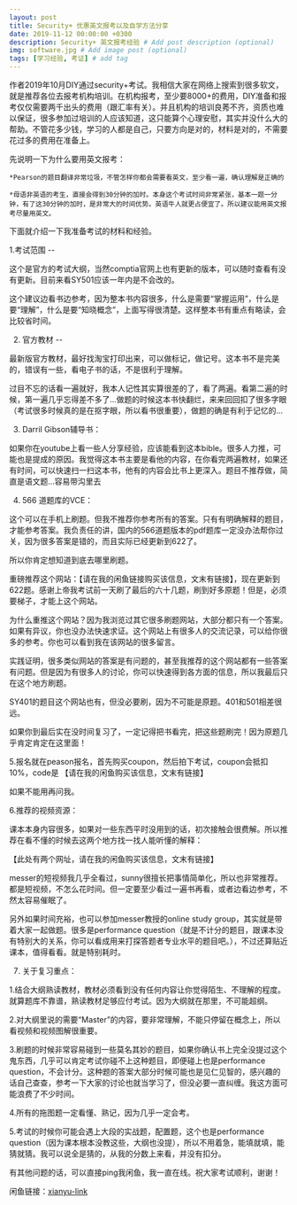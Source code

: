 ```yaml
---
layout: post
title: Security+ 优惠英文报考以及自学方法分享
date: 2019-11-12 00:00:00 +0300
description: Security+ 英文报考经验 # Add post description (optional)
img: software.jpg # Add image post (optional)
tags: [学习经验, 考证] # add tag
---
```


作者2019年10月DIY通过security+考试。我相信大家在网络上搜索到很多软文，就是推荐各位去报考机构培训。在机构报考，至少要8000+的费用，DIY准备和报考仅仅需要两千出头的费用（跟汇率有关）。并且机构的培训良莠不齐，资质也难以保证，很多参加过培训的人应该知道，这只能算个心理安慰，其实并没什么大的帮助。不管花多少钱，学习的人都是自己，只要方向是对的，材料是对的，不需要花过多的费用在准备上。


先说明一下为什么要用英文报考：

    *Pearson的题目翻译非常垃圾，不管怎样你都会需要看英文，至少看一遍，确认理解是正确的

    *母语非英语的考生，直接会得到30分钟的加时。本身这个考试时间非常紧张，基本一题一分钟，有了这30分钟的加时，是非常大的时间优势。英语牛人就更占便宜了。所以建议能用英文报考尽量用英文。


下面就介绍一下我准备考试的材料和经验。


1.考试范围 -- 

这个是官方的考试大纲，当然comptia官网上也有更新的版本，可以随时查看有没有更新。目前来看SY501应该一年内是不会改的。

这个建议边看书边参考，因为整本书内容很多，什么是需要“掌握运用”，什么是要“理解”，什么是要“知晓概念”，上面写得很清楚。这样整本书有重点有略读，会比较省时间。


2. 官方教材 --

最新版官方教材，最好找淘宝打印出来，可以做标记，做记号。这本书不是完美的，错误有一些，看电子书的话，不是很利于理解。

过目不忘的话看一遍就好，我本人记性其实算很差的了，看了两遍。看第二遍的时候，第一遍几乎忘得差不多了...做题的时候这本书快翻烂，来来回回扣了很多字眼（考试很多时候真的是在抠字眼，所以看书很重要），做题的确是有利于记忆的...


3. Darril Gibson辅导书：

如果你在youtube上看一些人分享经验，应该能看到这本bible。很多人力推，可能也是提成的原因。我觉得这本书主要是看他的内容，在你看完两遍教材，如果还有时间，可以快速扫一扫这本书，他有的内容会比书上更深入。题目不推荐做，简直是语文题...容易带沟里去


4. 566 道题库的VCE：

这个可以在手机上刷题。但我不推荐你参考所有的答案。只有有明确解释的题目，才能参考答案。我负责任的讲，国内的566道题版本的pdf题库一定没办法帮你过关，因为很多答案是错的，而且实际已经更新到622了。

所以你肯定想知道到底去哪里刷题。


重磅推荐这个网站：【请在我的闲鱼链接购买该信息，文末有链接】，现在更新到622题。感谢上帝我考试前一天刷了最后的六十几题，刷到好多原题！但是，必须要梯子，才能上这个网站。

为什么重推这个网站？因为我浏览过其它很多刷题网站，大部分都只有一个答案。如果有异议，你也没办法快速求证。这个网站上有很多人的交流记录，可以给你很多的参考。你也可以看到我在该网站的很多留言。

实践证明，很多类似网站的答案是有问题的，甚至我推荐的这个网站都有一些答案有问题。但是因为有很多人的讨论，你可以快速得到各方面的信息，所以我最后只在这个地方刷题。

SY401的题目这个网站也有，但没必要刷，因为不可能是原题。401和501相差很远。

如果你到最后实在没时间复习了，一定记得把书看完，把这些题刷完！因为原题几乎肯定肯定在这里面！


5.报名就在peason报名，首先购买coupon，然后拍下考试，coupon会抵扣10%，code是
【请在我的闲鱼购买该信息，文末有链接】

如果不能用再问我。



6.推荐的视频资源：

课本本身内容很多，如果对一些东西平时没用到的话，初次接触会很费解。所以推荐在看不懂的时候去这两个地方找一找人能听懂的解释：


【此处有两个网址，请在我的闲鱼购买该信息，文末有链接】


messer的短视频我几乎全看过，sunny很擅长把事情简单化，所以也非常推荐。都是短视频，不怎么花时间。但一定要至少看过一遍书再看，或者边看边参考，不然太容易催眠了。

另外如果时间充裕，也可以参加messer教授的online study group，其实就是带着大家一起做题。很多是performance question（就是不计分的题目，跟课本没有特别大的关系，你可以看成用来打探答题者专业水平的题目吧。），不过还算贴近课本，值得看看。就是特别耗时。


7. 关于复习重点：

1.结合大纲熟读教材，教材必须看到没有任何内容让你觉得陌生、不理解的程度。就算题库不靠谱，熟读教材足够应付考试。因为大纲就在那里，不可能超纲。

2.对大纲里说的需要“Master”的内容，要非常理解，不能只停留在概念上，所以看视频和视频图解很重要。

3.刷题的时候非常容易碰到一些莫名其妙的题目，如果你确认书上完全没提过这个鬼东西，几乎可以肯定考试你碰不上这种题目，即便碰上也是performance question，不会计分。这种题的答案大部分时候可能也是见仁见智的，感兴趣的话自己查查，参考一下大家的讨论也就当学习了，但没必要一直纠缠。我这方面可能浪费了不少时间。

4.所有的拖图题一定看懂、熟记，因为几乎一定会考。

5.考试的时候你可能会遇上大段的实战题，配置题，这个也是performance question（因为课本根本没教这些，大纲也没提），所以不用着急，能填就填，能猜就猜。我可以说全是猜的，从我的分数上来看，并没有扣分。


有其他问题的话，可以直接ping我闲鱼，我一直在线。祝大家考试顺利，谢谢！


闲鱼链接：[xianyu-link]


[xianyu-link]: https://market.m.taobao.com/app/idleFish-F2e/widle-taobao-rax/page-detail?wh_weex=true&wx_navbar_transparent=true&id=611248856854&ut_sk=1.Wuq9Ywswbv8DAA6HIcpv6Lq%252F_21407387_1585579909492.Copy.detail.611248856854.180462914&forceFlush=1